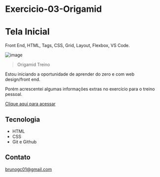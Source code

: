 # Exercicio-03-Origamid 
# Tela Inicial

Front End, HTML, Tags, CSS, Grid, Layout, Flexbox, VS Code.


![image](https://user-images.githubusercontent.com/113396925/193333616-3bf678a2-b21e-4304-98ce-f899c346eb6b.png)

> Origamid Treino

Estou iniciando a oportunidade de aprender do zero e com web design/front end.

Porém acrescentei algumas informações extras no exercício para o treino pessoal. 

[Clique aqui para acessar](https://brunoconstancio.github.io/Origamid-html-css-posicionamento/)

## Tecnologia 

- HTML 
- CSS
- Git e Github

## Contato

brunogc01@gmail.com
